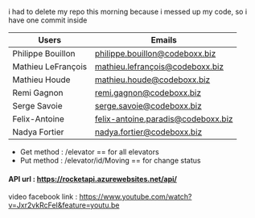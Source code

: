 

i had to delete my repo this morning because i messed up my code, so i have one commit inside 

| Users  | Emails                    |
| ------------- | ------------------------------ |
| Philippe Bouillon     | philippe.bouillon@codeboxx.biz     |
| Mathieu LeFrançois  | mathieu.lefrançois@codeboxx.biz   |
| Mathieu Houde | mathieu.houde@codeboxx.biz |
| Remi Gagnon | remi.gagnon@codeboxx.biz  |
| Serge Savoie | serge.savoie@codeboxx.biz  |
| Felix-Antoine | felix-antoine.paradis@codeboxx.biz|
| Nadya Fortier  | nadya.fortier@codeboxx.biz   |



- Get method : /elevator   == for  all elevators
- Put method : /elevator/id/Moving   == for change status 

#### API url : https://rocketapi.azurewebsites.net/api/

video facebook link : https://www.youtube.com/watch?v=Jxr2vkRcFeI&feature=youtu.be
